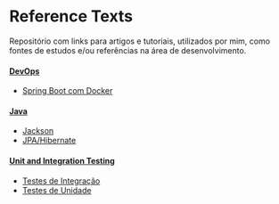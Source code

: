 # Reference Texts

Repositório com links para artigos e tutoriais, utilizados por mim, como fontes de estudos e/ou referências na área de desenvolvimento.

####  [DevOps]

- [Spring Boot com Docker]

####  [Java]
- [Jackson]
- [JPA/Hibernate]

####  [Unit and Integration Testing]

- [Testes de Integração]
- [Testes de Unidade]

[DevOps]: <https://github.com/savitoh/Reference_Texts/tree/master/DevOps>

[Java]: <https://github.com/savitoh/Reference_Texts/tree/master/Java>
[Jackson]: <https://github.com/savitoh/reference-texts/tree/master/Java#jackson>
[Unit and Integration Testing]: <https://github.com/savitoh/Reference_Texts/tree/master/Unit%20and%20Integration%20Testing>

[Spring Boot com Docker]: <https://github.com/savitoh/Reference_Texts/blob/master/DevOps/README.md#spring-boot-com-docker>

[Testes de Integração]: <https://github.com/savitoh/Reference_Texts/tree/master/Unit%20and%20Integration%20Testing#testes-de-integra%C3%A7%C3%A3o>

[Testes de Unidade]: <https://github.com/savitoh/Reference_Texts/tree/master/Unit%20and%20Integration%20Testing#testes-de-unidade>

[JPA/Hibernate]: <https://github.com/savitoh/reference-texts/tree/master/Java#JPA/Hibernate>
